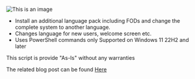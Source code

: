 ![This is an image](https://www.inthecloud247.com/wp-content/uploads/2022/06/GitHub-PowerShell.png)

* Install an additional language pack including FODs and change the complete system to another language.
* Changes language for new users, welcome screen etc. 
* Uses PowerShell commands only Supported on Windows 11 22H2 and later

This script is provide "As-Is" without any warranties

The related blog post can be found [Here](https://www.inthecloud247.com/)
